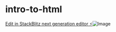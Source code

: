 # intro-to-html

[Edit in StackBlitz next generation editor ⚡️](https://stackblitz.com/~/github.com/KaydeeAnderson/intro-to-html)![Image](https://github.com/KaydeeAnderson/intro-to-html/assets/159652377/6e727058-4303-45ae-9eb9-93bfcaa4c3f6)
